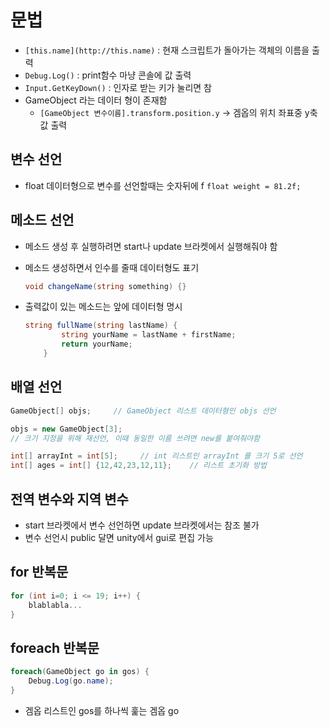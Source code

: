 
# 문법

  

- `[this.name](http://this.name)` : 현재 스크립트가 돌아가는 객체의 이름을 출력
- `Debug.Log()` : print함수 마냥 콘솔에 값 출력
- `Input.GetKeyDown()` : 인자로 받는 키가 눌리면 참
- GameObject 라는 데이터 형이 존재함
    - `[GameObject 변수이름].transform.position.y` → 겜옵의 위치 좌표중 y축 값 출력

  

## 변수 선언

- float 데이터형으로 변수를 선언할때는 숫자뒤에 f `float weight = 81.2f;`

  

## 메소드 선언

- 메소드 생성 후 실행하려면 start나 update 브라켓에서 실행해줘야 함
- 메소드 생성하면서 인수를 줄때 데이터형도 표기
    
    ```C#
    void changeName(string something) {}
    ```
    
- 출력값이 있는 메소드는 앞에 데이터형 명시
    
    ```C#
    string fullName(string lastName) {
            string yourName = lastName + firstName;
            return yourName;
        }
    ```
    
      
    

## 배열 선언

```C#
GameObject[] objs;     // GameObject 리스트 데이터형인 objs 선언 

objs = new GameObject[3];     
// 크기 지정을 위해 재선언, 이때 동일한 이름 쓰려면 new를 붙여줘야함

int[] arrayInt = int[5];     // int 리스트인 arrayInt 를 크기 5로 선언
int[] ages = int[] {12,42,23,12,11};    // 리스트 초기화 방법
```

## 전역 변수와 지역 변수

- start 브라켓에서 변수 선언하면 update 브라켓에서는 참조 불가
- 변수 선언시 public 달면 unity에서 gui로 편집 가능

  

## for 반복문

```C#
for (int i=0; i <= 19; i++) {
	blablabla...
}
```

  

## foreach 반복문

```C#
foreach(GameObject go in gos) {
	Debug.Log(go.name);
}
```

- 겜옵 리스트인 gos를 하나씩 훑는 겜옵 go